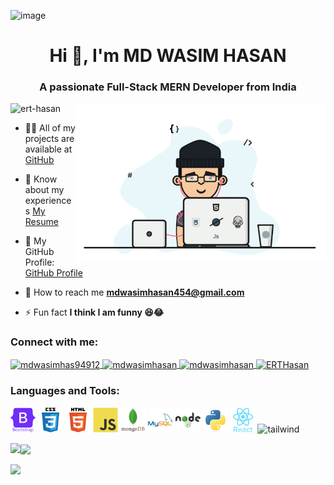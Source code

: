 ![image](https://github.com/user-attachments/assets/0bbe6e50-f8fe-4c73-bbc3-9f6c4bf325cf)

<h1 align="center">Hi 👋, I'm MD WASIM HASAN</h1>
<h3 align="center">A passionate Full-Stack MERN Developer from India</h3>

<img align="right" alt="coding" width="400" src="https://raw.githubusercontent.com/kvssankar/kvssankar/main/programmer.gif">

<p align="left"> <img src="https://komarev.com/ghpvc/?username=ert-hasan&label=Profile%20views&color=0e75b6&style=flat" alt="ert-hasan" /> </p>

- 👨‍💻 All of my projects are available at [GitHub](https://github.com/dashboard)

- 💎 Know about my experiences [My Resume](https://github.com/ERT-hasan/RESUME08)

- 💎 My GitHub Profile: [GitHub Profile](https://github.com/ERT-hasan)

- 📧 How to reach me **mdwasimhasan454@gmail.com**

- ⚡ Fun fact **I think I am funny 😆😂**

<h3 align="left">Connect with me:</h3>
<p align="left">
<a href="https://twitter.com/mdwasimhas94912" target="blank">
  <img align="center" src="https://raw.githubusercontent.com/rahuldkjain/github-profile-readme-generator/master/src/images/icons/Social/twitter.svg" alt="mdwasimhas94912" height="30" width="40" />
</a>
<a href="https://linkedin.com/in/mdwasimhasan" target="blank">
  <img align="center" src="https://raw.githubusercontent.com/rahuldkjain/github-profile-readme-generator/master/src/images/icons/Social/linked-in-alt.svg" alt="mdwasimhasan" height="30" width="40" />
</a>
<a href="https://fb.com/mdwasimhasan" target="blank">
  <img align="center" src="https://raw.githubusercontent.com/rahuldkjain/github-profile-readme-generator/master/src/images/icons/Social/facebook.svg" alt="mdwasimhasan" height="30" width="40" />
</a>
<a href="https://www.youtube.com/c/ERTHasan" target="blank">
  <img align="center" src="https://raw.githubusercontent.com/rahuldkjain/github-profile-readme-generator/master/src/images/icons/Social/youtube.svg" alt="ERTHasan" height="30" width="40" />
</a>
</p>

<h3 align="left">Languages and Tools:</h3>
<p align="left"> 
  <img src="https://raw.githubusercontent.com/devicons/devicon/master/icons/bootstrap/bootstrap-plain-wordmark.svg" alt="bootstrap" width="40" height="40"/> 
  <img src="https://raw.githubusercontent.com/devicons/devicon/master/icons/css3/css3-original-wordmark.svg" alt="css3" width="40" height="40"/> 
  <img src="https://raw.githubusercontent.com/devicons/devicon/master/icons/html5/html5-original-wordmark.svg" alt="html5" width="40" height="40"/> 
  <img src="https://raw.githubusercontent.com/devicons/devicon/master/icons/javascript/javascript-original.svg" alt="javascript" width="40" height="40"/> 
  <img src="https://raw.githubusercontent.com/devicons/devicon/master/icons/mongodb/mongodb-original-wordmark.svg" alt="mongodb" width="40" height="40"/> 
  <img src="https://raw.githubusercontent.com/devicons/devicon/master/icons/mysql/mysql-original-wordmark.svg" alt="mysql" width="40" height="40"/> 
  <img src="https://raw.githubusercontent.com/devicons/devicon/master/icons/nodejs/nodejs-original-wordmark.svg" alt="nodejs" width="40" height="40"/> 
  <img src="https://raw.githubusercontent.com/devicons/devicon/master/icons/python/python-original.svg" alt="python" width="40" height="40"/> 
  <img src="https://raw.githubusercontent.com/devicons/devicon/master/icons/react/react-original-wordmark.svg" alt="react" width="40" height="40"/> 
  <img src="https://www.vectorlogo.zone/logos/tailwindcss/tailwindcss-icon.svg" alt="tailwind" width="40" height="40"/> 
</p>

<p>
  <img align="left" src="https://github-readme-stats.vercel.app/api/top-langs/?username=ERT-hasan&show_icons=true&theme=radical" />
</p>

<p>
  <img align="center" src="https://github-readme-stats.vercel.app/api?username=ERT-hasan&show_icons=true&theme=radical" />
</p>

<p>
  <img align="center" src="https://github-readme-streak-stats.herokuapp.com/?user=ERT-hasan&theme=radical" />
</p>
